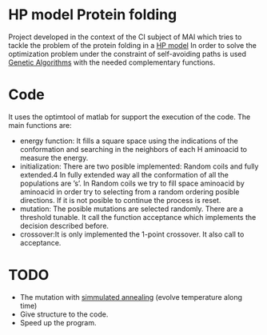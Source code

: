HP model Protein folding
========================

Project developed in the context of the CI subject of MAI which tries to tackle the problem of the protein folding in a [HP model](https://en.wikipedia.org/wiki/Hydrophobic-polar_protein_folding_model)
In order to solve the optimization problem under the constraint of self-avoiding paths is used [Genetic Algorithms](https://en.wikipedia.org/wiki/Genetic_algorithm) with the needed complementary functions.

Code
====

It uses the optimtool of matlab for support the execution of the code. The main functions are:
* energy function: It fills a square space using the indications of the conformation and searching
in the neighbors of each H aminoacid to measure the energy.
* initialization: There are two posible implemented: Random coils and fully extended.4 In fully
extended way all the conformation of all the populations are ’s’. In Random coils we try to fill
space aminoacid by aminoacid in order try to selecting from a random ordering posible directions.
If it is not posible to continue the process is reset.
* mutation: The posible mutations are selected randomly. There are a threshold tunable. It call the
function acceptance which implements the decision described before.
* crossover:It is only implemented the 1-point crossover. It also call to acceptance.

TODO
====
* The mutation with [simmulated annealing](https://en.wikipedia.org/wiki/Simulated_annealing) (evolve temperature along time)
* Give structure to the code.
* Speed up the program.
